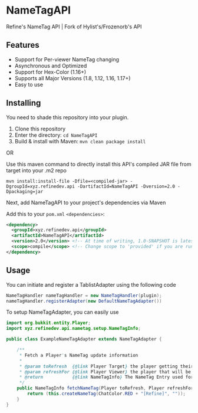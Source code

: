 # NameTagAPI
Refine's NameTag API | Fork of Hylist's/Frozenorb's API

## Features
- Support for Per-viewer NameTag changing
- Asynchronous and Optimized
- Support for Hex-Color (1.16+)
- Supports all Major Versions (1.8, 1.12, 1.16, 1.17+)
- Easy to use

## Installing
You need to shade this repository into your plugin.

1. Clone this repository
2. Enter the directory: `cd NameTagAPI`
3. Build & install with Maven: `mvn clean package install`

OR

Use this maven command to directly install this API's compiled JAR file from target into your .m2 repo

```
mvn install:install-file -Dfile=<compiled-jar> -DgroupId=xyz.refinedev.api -DartifactId=NameTagAPI -Dversion=2.0 -Dpackaging=jar
```

Next, add NameTagAPI to your project's dependencies via Maven

Add this to your `pom.xml` `<dependencies>`:
```xml
<dependency>
  <groupId>xyz.refinedev.api</groupId>
  <artifactId>NameTagAPI</artifactId>
  <version>2.0</version> <!-- At time of writing, 1.0-SNAPSHOT is latest version.  See the pom.xml for the latest version -->
  <scope>compile</scope> <!-- Change scope to 'provided' if you are running the api as a plugin rather than shading it -->
</dependency>
```

## Usage

You can initiate and register a TablistAdapter using the following code
```java
NameTagHandler nameTagHandler = new NameTagHandler(plugin);
nameTagHandler.registerAdapter(new DefaultNameTagAdapter())
```

To setup NameTagAdapter, you can easily use

```java
import org.bukkit.entity.Player;
import xyz.refinedev.api.nametag.setup.NameTagInfo;

public class ExampleNameTagAdapter extends NameTagAdapter {

    /**
     * Fetch a Player's NameTag update information
     *
     * @param toRefresh  {@link Player Target} the player getting their nameTag Refreshed
     * @param refreshFor {@link Player Viewer} the player that will be receiving the update
     * @return           {@link NameTagInfo} The NameTag Entry used for updates
     */
    public NameTagInfo fetchNameTag(Player toRefresh, Player refreshFor) {
        return (this.createNameTag(ChatColor.RED + "[Refine]", ""));
    }
}
```
